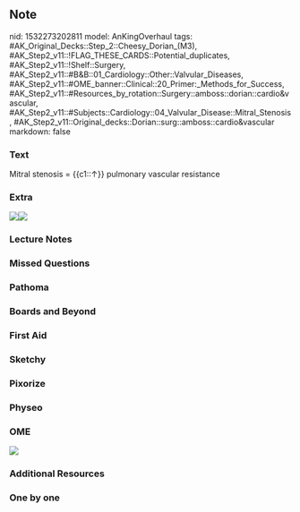 ## Note
nid: 1532273202811
model: AnKingOverhaul
tags: #AK_Original_Decks::Step_2::Cheesy_Dorian_(M3), #AK_Step2_v11::!FLAG_THESE_CARDS::Potential_duplicates, #AK_Step2_v11::!Shelf::Surgery, #AK_Step2_v11::#B&B::01_Cardiology::Other::Valvular_Diseases, #AK_Step2_v11::#OME_banner::Clinical::20_Primer:_Methods_for_Success, #AK_Step2_v11::#Resources_by_rotation::Surgery::amboss::dorian::cardio&vascular, #AK_Step2_v11::#Subjects::Cardiology::04_Valvular_Disease::Mitral_Stenosis, #AK_Step2_v11::Original_decks::Dorian::surg::amboss::cardio&vascular
markdown: false

### Text
Mitral stenosis = {{c1::↑}} pulmonary vascular resistance

### Extra
<img src="paste-5582637146046465.jpg"><img src=
"paste-5583844031856641.jpg">

### Lecture Notes


### Missed Questions


### Pathoma


### Boards and Beyond


### First Aid


### Sketchy


### Pixorize


### Physeo


### OME
<div class="ome-widget">
  <a href="https://onlinemeded.org/spa/surgery?ref=anki"><img src=
  "_OME_AnkiFlashcards_Topic_3.png"></a>
</div>

### Additional Resources


### One by one

